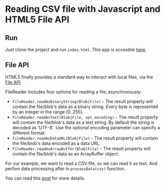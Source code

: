 Reading CSV file with Javascript and HTML5 File API
===============

Run
---

Just clone the project and run `index.html`.
This app is accesible [here][1].

File API
--------

HTML5 finally provides a standard way to interact with local files, via the [File API][2]


FileReader includes four options for reading a file, asynchronously:

- `FileReader.readAsBinaryString(Blob|File)` - The result property will contain the file/blob's data as a binary string. Every byte is represented by an integer in the range [0..255].
- `FileReader.readAsText(Blob|File, opt_encoding)` - The result property will contain the file/blob's data as a text string. By default the string is decoded as 'UTF-8'. Use the optional encoding parameter can specify a different format.
- `FileReader.readAsDataURL(Blob|File)` - The result property will contain the file/blob's data encoded as a data URL.
- `FileReader.readAsArrayBuffer(Blob|File)` - The result property will contain the file/blob's data as an ArrayBuffer object.

For our example, we want to read a CSV file, so we can read it as text. And perfom data processing after in `processData(csv)` function.


You can read this [post][3] for more details.

[1]: http://mounirmesselmeni.github.io/html-fileapi
[2]: http://www.w3.org/TR/file-upload/
[3]: http://mounirmesselmeni.github.io/2012/11/20/javascript-csv/
